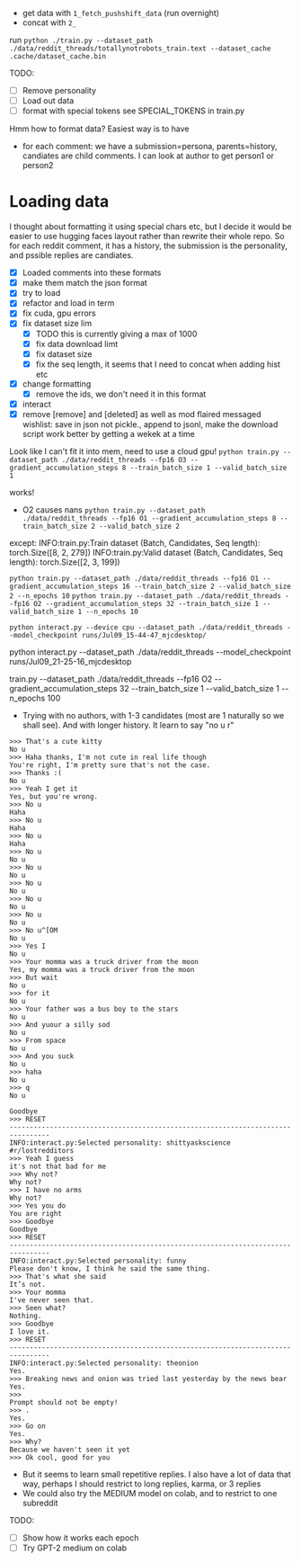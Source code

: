 - get data with `1_fetch_pushshift_data` (run overnight)
- concat with `2_`

run
`python ./train.py --dataset_path ./data/reddit_threads/totallynotrobots_train.text --dataset_cache .cache/dataset_cache.bin`

TODO:
- [ ] Remove personality
- [ ] Load out data
- [ ] format with special tokens see SPECIAL_TOKENS in train.py

Hmm how to format data? Easiest way is to have
- for each comment: we have a submission=persona, parents=history, candiates are child comments. I can look at author to get person1 or person2



# Loading data

I thought about formatting it using special  chars etc, but I decide it would be easier to use hugging faces layout rather than rewrite their whole repo. So for each reddit comment, it has a history, the submission is the personality, and pssible replies are candiates.

- [x] Loaded comments into these formats
- [x] make them match the json format
- [x] try to load
- [x] refactor and load in term
- [x] fix cuda, gpu errors
- [x] fix dataset size lim
    - [x]  TODO this is currently giving a max of 1000
    - [x]  fix data download limt
    - [x]  fix dataset size
    - [x]  fix the seq length, it seems that I need to concat when adding hist etc
- [x] change formatting
  - [x] remove the ids, we don't need it in this format
- [x] interact
- [x] remove [remove] and [deleted] as well as mod flaired messaged
wishlist: save in json not pickle., append to jsonl, make the download script work better by getting a wekek at a time

Look like I can't fit it into mem, need to use a cloud gpu!
`python train.py --dataset_path ./data/reddit_threads --fp16 O3 --gradient_accumulation_steps 8 --train_batch_size 1 --valid_batch_size 1`

works!
- O2 causes nans
`python train.py --dataset_path ./data/reddit_threads --fp16 O1 --gradient_accumulation_steps 8 --train_batch_size 2 --valid_batch_size 2`


except:
INFO:train.py:Train dataset (Batch, Candidates, Seq length): torch.Size([8, 2, 279])
INFO:train.py:Valid dataset (Batch, Candidates, Seq length): torch.Size([2, 3, 199])

`python train.py --dataset_path ./data/reddit_threads --fp16 O1 --gradient_accumulation_steps 16 --train_batch_size 2 --valid_batch_size 2 --n_epochs 10`
`python train.py --dataset_path ./data/reddit_threads --fp16 O2 --gradient_accumulation_steps 32 --train_batch_size 1 --valid_batch_size 1 --n_epochs 10`

`python interact.py --device cpu --dataset_path ./data/reddit_threads --model_checkpoint runs/Jul09_15-44-47_mjcdesktop/`

python interact.py --dataset_path ./data/reddit_threads --model_checkpoint runs/Jul09_21-25-16_mjcdesktop


train.py --dataset_path ./data/reddit_threads --fp16 O2 --gradient_accumulation_steps 32 --train_batch_size 1 --valid_batch_size 1 --n_epochs 100


- Trying with no authors, with 1-3 candidates (most are 1 naturally so we shall see). And with longer history. It learn to say "no u r"
```
>>> That's a cute kitty                                                                                                                                                                                                                                                        
No u                                                                                                                                                                                                                                                                           
>>> Haha thanks, I'm not cute in real life though                                                                                                                                                                                                                              
You're right, I'm pretty sure that's not the case.                                                                                                                                                                                                                             
>>> Thanks :(
No u
>>> Yeah I get it
Yes, but you're wrong.
>>> No u
Haha
>>> No u
Haha
>>> No u
Haha
>>> No u
No u
>>> No u
No u
>>> No u
No u
>>> No u
No u
>>> No u
No u
>>> No u^[OM
No u
>>> Yes I
No u
>>> Your momma was a truck driver from the moon
Yes, my momma was a truck driver from the moon
>>> But wait
No u
>>> for it
No u
>>> Your father was a bus boy to the stars
No u
>>> And yuour a silly sod
No u
>>> From space
No u
>>> And you suck
No u
>>> haha
No u
>>> q
No u
```

```
Goodbye
>>> RESET
--------------------------------------------------------------------------------
INFO:interact.py:Selected personality: shittyaskscience
#r/lostredditors
>>> Yeah I guess
it's not that bad for me
>>> Why not?
Why not?
>>> I have no arms
Why not?
>>> Yes you do
You are right
>>> Goodbye
Goodbye
>>> RESET
--------------------------------------------------------------------------------
INFO:interact.py:Selected personality: funny
Please don't know, I think he said the same thing.
>>> That's what she said
It’s not. 
>>> Your momma
I've never seen that.
>>> Seen what?
Nothing.
>>> Goodbye
I love it.
>>> RESET
--------------------------------------------------------------------------------
INFO:interact.py:Selected personality: theonion
Yes.
>>> Breaking news and onion was tried last yesterday by the news bear
Yes.
>>> 
Prompt should not be empty!
>>> .
Yes.
>>> Go on
Yes.
>>> Why?
Because we haven't seen it yet
>>> Ok cool, good for you
```

- But it seems to learn small repetitive replies. I also have a lot of data that way, perhaps I should restrict to long replies, karma, or 3 replies
- We could also try the MEDIUM model on colab, and to restrict to one subreddit


TODO:
- [ ] Show how it works each epoch
- [ ] Try GPT-2 medium on colab
